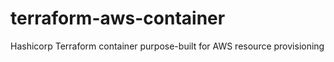 # terraform-aws-container
Hashicorp Terraform container purpose-built for AWS resource provisioning
